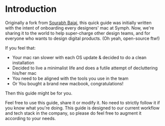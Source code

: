 # Introduction

Originally a fork from [Sourabh Bajaj](http://sourabhbajaj.com/mac-setup/), this quick guide was initially written with the intent of onboarding every designers' mac at Symph. Now, we're sharing it to the world to help super-charge other design teams, and for everyone who wants to design digital products. \(Oh yeah, open-source ftw!\)

If you feel that:

* Your mac ran slower with each OS update & decided to do a clean installation
* Decided to live a minimalist life and does a futile attempt of decluttering his/her mac
* You need to be aligned with the tools you use in the team
* Or You bought a brand new macbook, congratulations!

Then this guide might be for you.

Feel free to use this guide, share it or modify it. No need to strictly follow it if you know what you're doing. This guide is designed to our current workflow and tech stack in the company, so please do feel free to augment it according to your needs.

